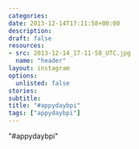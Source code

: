 ```yaml
---
categories:
date: 2013-12-14T17:11:58+00:00
description:
draft: false
resources:
- src: 2013-12-14_17-11-58_UTC.jpg
  name: "header"
layout: instagram
options:
  unlisted: false
stories:
subtitle:
title: "#appydaybpi"
tags: ["appydaybpi"]
---
```


"#appydaybpi"
